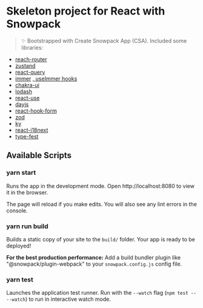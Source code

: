 # Skeleton project for React with Snowpack

> ✨ Bootstrapped with Create Snowpack App (CSA).
> Included some libraries:
  - [reach-router](https://github.com/reach/router)
  - [zustand](https://github.com/pmndrs/zustand)
  - [react-query](https://github.com/tannerlinsley/react-query)
  - [immer](https://github.com/immerjs/immer) [, useImmer hooks](https://github.com/immerjs/use-immer)
  - [chakra-ui](https://github.com/chakra-ui/chakra-ui)
  - [lodash](https://github.com/lodash/lodash)
  - [react-use](https://github.com/streamich/react-use)
  - [dayjs](https://github.com/iamkun/dayjs/)
  - [react-hook-form](https://github.com/react-hook-form/react-hook-form)
  - [zod](https://github.com/colinhacks/zod)
  - [ky](https://github.com/sindresorhus/ky)
  - [react-i18next](https://github.com/i18next/react-i18next)
  - [type-fest](https://github.com/sindresorhus/type-fest)

## Available Scripts

### yarn start

Runs the app in the development mode.
Open http://localhost:8080 to view it in the browser.

The page will reload if you make edits.
You will also see any lint errors in the console.

### yarn run build

Builds a static copy of your site to the `build/` folder.
Your app is ready to be deployed!

**For the best production performance:** Add a build bundler plugin like "@snowpack/plugin-webpack" to your `snowpack.config.js` config file.

### yarn test

Launches the application test runner.
Run with the `--watch` flag (`npm test -- --watch`) to run in interactive watch mode.
